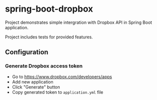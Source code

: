 # spring-boot-dropbox
Project demonstrates simple intergration with Dropbox API in Spring Boot application.

Project includes tests for provided features.


## Configuration
### Generate Dropbox access token
- Go to https://www.dropbox.com/developers/apps
- Add new application
- Click "Generate" button
- Copy generated token to `application.yml` file
